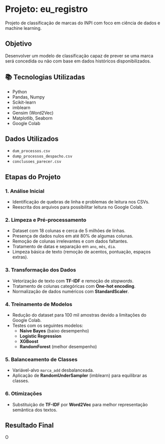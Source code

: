 # Projeto: eu_registro

Projeto de classificação de marcas do INPI com foco em ciência de dados e machine learning.

## Objetivo
Desenvolver um modelo de classificação capaz de prever se uma marca será concedida ou não com base em dados históricos disponibilizados.

## 📚 Tecnologias Utilizadas
- Python
- Pandas, Numpy
- Scikit-learn
- imblearn
- Gensim (Word2Vec)
- Matplotlib, Seaborn
- Google Colab

## Dados Utilizados
- `dum_processos.csv`
- `dump_processos_despacho.csv`
- `conclusoes_parecer.csv`

## Etapas do Projeto

### 1. Análise Inicial
- Identificação de quebras de linha e problemas de leitura nos CSVs.
- Reescrita dos arquivos para possibilitar leitura no Google Colab.

### 2. Limpeza e Pré-processamento
- Dataset com 18 colunas e cerca de 5 milhões de linhas.
- Presença de dados nulos em até 80% de algumas colunas.
- Remoção de colunas irrelevantes e com dados faltantes.
- Tratamento de datas e separação em `ano`, `mês`, `dia`.
- Limpeza básica de texto (remoção de acentos, pontuação, espaços extras).

### 3. Transformação dos Dados
- Vetorização de texto com **TF-IDF** e remoção de *stopwords*.
- Tratamento de colunas categóricas com **One-hot encoding**.
- Normalização de dados numéricos com **StandardScaler**.

### 4. Treinamento de Modelos
- Redução do dataset para 100 mil amostras devido a limitações do Google Colab.
- Testes com os seguintes modelos:
  - **Naive Bayes** (baixo desempenho)
  - **Logistic Regression**
  - **XGBoost**
  - **RandomForest** (melhor desempenho)

### 5. Balanceamento de Classes
- Variável-alvo `marca_add` desbalanceada.
- Aplicação de **RandomUnderSampler** (imblearn) para equilibrar as classes.

### 6. Otimizações
- Substituição de **TF-IDF** por **Word2Vec** para melhor representação semântica dos textos.

## Resultado Final
O
